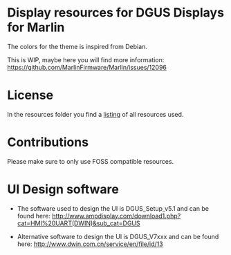 # Display resources for DGUS Displays for Marlin

The colors for the theme is inspired from Debian.

This is WIP, maybe here you will find more information:
 https://github.com/MarlinFirmware/Marlin/issues/12096

# License

In the resources folder you find a [listing](resources/readme.md) of all resources used.

# Contributions

Please make sure to only use FOSS compatible resources.

# UI Design software

* The software used to design the UI is DGUS_Setup_v5.1 and can be found here: http://www.ampdisplay.com/download1.php?cat=HMI%20UART(DWIN)&sub_cat=DGUS

* Alternative software to design the UI is DGUS_V7xxx and can be found here: http://www.dwin.com.cn/service/en/file/id/13

